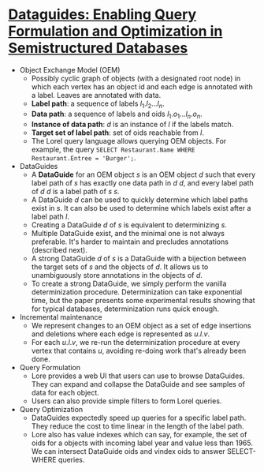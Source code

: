 # [Dataguides: Enabling Query Formulation and Optimization in Semistructured Databases](https://scholar.google.com/scholar?cluster=1701940952301007499)
- Object Exchange Model (OEM)
    - Possibly cyclic graph of objects (with a designated root node) in which
      each vertex has an object id and each edge is annotated with a label.
      Leaves are annotated with data.
    - __Label path__: a sequence of labels $l_1.l_2 \ldots l_n$.
    - __Data path__: a sequence of labels and oids $l_1.o_1 \ldots l_n.o_n$.
    - __Instance of data path__: $d$ is an instance of $l$ if the labels match.
    - __Target set of label path__: set of oids reachable from $l$.
    - The Lorel query language allows querying OEM objects. For example, the
      query `SELECT Restaurant.Name WHERE Restaurant.Entree = 'Burger';`.
- DataGuides
    - A __DataGuide__ for an OEM object $s$ is an OEM object $d$ such that
      every label path of $s$ has exactly one data path in $d$ $d$, and every
      label path of $d$ $d$ is a label path of $s$ $s$.
    - A DataGuide $d$ can be used to quickly determine which label paths exist
      in $s$. It can also be used to determine which labels exist after a label
      path $l$.
    - Creating a DataGuide $d$ of $s$ is equivalent to determinizing $s$.
    - Multiple DataGuide exist, and the minimal one is not always preferable.
      It's harder to maintain and precludes annotations (described next).
    - A strong DataGuide $d$ of $s$ is a DataGuide with a bijection between the
      target sets of $s$ and the objects of $d$. It allows us to unambiguously
      store annotations in the objects of $d$.
    - To create a strong DataGuide, we simply perform the vanilla
      determinization procedure. Determinization can take exponential time, but
      the paper presents some experimental results showing that for typical
      databases, determinization runs quick enough.
- Incremental maintenance
    - We represent changes to an OEM object as a set of edge insertions and
      deletions where each edge is represented as $u.l.v$.
    - For each $u.l.v$, we re-run the determinization procedure at every vertex
      that contains $u$, avoiding re-doing work that's already been done.
- Query Formulation
    - Lore provides a web UI that users can use to browse DataGuides. They can
      expand and collapse the DataGuide and see samples of data for each
      object.
    - Users can also provide simple filters to form Lorel queries.
- Query Optimization
    - DataGuides expectedly speed up queries for a specific label path. They
      reduce the cost to time linear in the length of the label path.
    - Lore also has value indexes which can say, for example, the set of oids
      for a objects with incoming label year and value less than 1965. We can
      intersect DataGuide oids and vindex oids to answer SELECT-WHERE queries.

